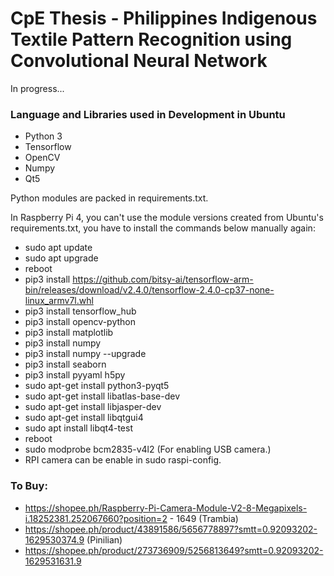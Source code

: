 # CpE Thesis - Philippines Indigenous Textile Pattern Recognition using Convolutional Neural Network

In progress...

### Language and Libraries used in Development in Ubuntu
* Python 3
* Tensorflow
* OpenCV
* Numpy
* Qt5

Python modules are packed in requirements.txt.

In Raspberry Pi 4, you can't use the module versions created 
from Ubuntu's requirements.txt, you have to install the commands
below manually again:
* sudo apt update
* sudo apt upgrade
* reboot
* pip3 install https://github.com/bitsy-ai/tensorflow-arm-bin/releases/download/v2.4.0/tensorflow-2.4.0-cp37-none-linux_armv7l.whl
* pip3 install tensorflow_hub
* pip3 install opencv-python
* pip3 install matplotlib
* pip3 install numpy
* pip3 install numpy --upgrade
* pip3 install seaborn
* pip3 install pyyaml h5py
* sudo apt-get install python3-pyqt5
* sudo apt-get install libatlas-base-dev
* sudo apt-get install libjasper-dev
* sudo apt-get install libqtgui4
* sudo apt install libqt4-test
* reboot
* sudo modprobe bcm2835-v4l2  (For enabling USB camera.)
* RPI camera can be enable in sudo raspi-config.

### To Buy:
* https://shopee.ph/Raspberry-Pi-Camera-Module-V2-8-Megapixels-i.18252381.252067660?position=2 - 1649
(Trambia)
* https://shopee.ph/product/43891586/5656778897?smtt=0.92093202-1629530374.9
(Pinilian)
* https://shopee.ph/product/273736909/5256813649?smtt=0.92093202-1629531631.9

